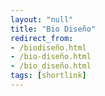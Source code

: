 ```yaml
---
layout: "null"
title: "Bio Diseño"
redirect_from:
- /biodiseño.html
- /bio-diseño.html
- /bio_diseño.html
tags: [shortlink]
---
```

<meta http-equiv="refresh" content="0; URL='
https://alex-esc.github.io/docs/bio_dise%C3%B1o_recursos.html
'" />